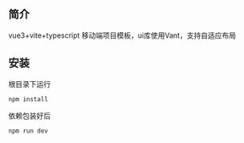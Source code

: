 ## 简介
vue3+vite+typescript 移动端项目模板，ui库使用Vant，支持自适应布局

## 安装

根目录下运行

```cmd
npm install
```

依赖包装好后

```cmd
npm run dev
```

